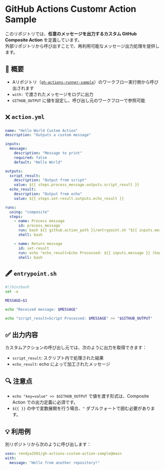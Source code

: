 # GitHub Actions Customr Action Sample

このリポジトリでは、**任意のメッセージを出力するカスタム GitHub Composite Action** を定義しています。  
外部リポジトリから呼び出すことで、再利用可能なメッセージ出力処理を提供します。

## 📌 概要

- Aリポジトリ（[`gh-actions-runner-sample`](https://github.com/rendya2501/gh-actions-runner-sample)）のワークフロー実行側から呼び出されます  
- `with:` で渡されたメッセージをログに出力  
- `GITHUB_OUTPUT` に値を設定し、呼び出し元のワークフローで参照可能  

## 🗙 `action.yml`

```yaml
name: "Hello World Custom Action"
description: "Outputs a custom message"

inputs:
  message:
    description: "Message to print"
    required: false
    default: "Hello World"

outputs:
  script_result:
    description: "Output from script"
    value: ${{ steps.process_message.outputs.script_result }}
  echo_result:
    description: "Output from echo"
    value: ${{ steps.set-result.outputs.echo_result }}

runs:
  using: "composite"
  steps:
    - name: Process message
      id: process_message
      run: bash ${{ github.action_path }}/entrypoint.sh "${{ inputs.message }}"
      shell: bash

    - name: Return message
      id: set-result
      run: echo "echo_result=Echo Processed: ${{ inputs.message }} (hogehoge)" >> $GITHUB_OUTPUT
      shell: bash
```

## 🖋 `entrypoint.sh`

```bash
#!/bin/bash
set -e

MESSAGE=$1

echo "Received message: $MESSAGE"

echo "script_result=Script Processed: $MESSAGE" >> "$GITHUB_OUTPUT"
```

## ✅ 出力内容

カスタムアクションの呼び出し元では、次のように出力を取得できます：

- `script_result`: スクリプト内で処理された結果  
- `echo_result`: echo によって加工されたメッセージ  

## 🔍 注意点

- `echo "key=value" >> $GITHUB_OUTPUT` で値を渡す形式は、Composite Action での出力定義に必須です。  
- `${{ }}` の中で変数展開を行う場合、`"` ダブルクォートで囲む必要があります。

## 💡 利用例

別リポジトリから次のように呼び出します：

```yaml
uses: rendya2501/gh-actions-custom-action-sample@main
with:
  message: "Hello from another repository!"
```
